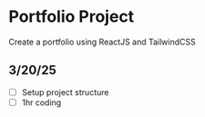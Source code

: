 # Portfolio Project

Create a portfolio using ReactJS and TailwindCSS

## 3/20/25

- [ ] Setup project structure
- [ ] 1hr coding
